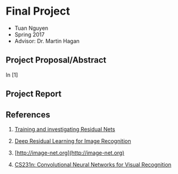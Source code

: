 # Final Project
* Tuan Nguyen
* Spring 2017
* Advisor: Dr. Martin Hagan

## Project Proposal/Abstract
In [1]
## Project Report

## References
 1. [Training and investigating Residual Nets](http://torch.ch/blog/2016/02/04/resnets.html)

 2. [Deep Residual Learning for Image Recognition](https://arxiv.org/abs/1512.03385)

 3. [http://image-net.org](http://image-net.org)

 4. [CS231n: Convolutional Neural Networks for Visual Recognition](http://cs231n.github.io)




